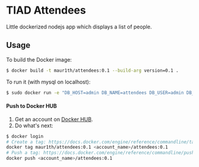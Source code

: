 # TIAD Attendees

Little dockerized nodejs app which displays a list of people.

## Usage
To build the Docker image:
```sh
$ docker build -t maur1th/attendees:0.1 --build-arg version=0.1 .
```

To run it (with mysql on localhost):
```sh
$ sudo docker run -e "DB_HOST=admin DB_NAME=attendees DB_USER=admin DB_HOST=localhost DB_PASSWORD=test" -d devops-crashcourse/attendees:0.1
```

#### Push to Docker HUB
1. Get an account on [Docker HUB](https://hub.docker.com).
2. Do what's next:

```sh
$ docker login
# Create a tag: https://docs.docker.com/engine/reference/commandline/tag/
docker tag maur1th/attendees:0.1 <account_name>/attendees:0.1
# Push a tag: https://docs.docker.com/engine/reference/commandline/push/
docker push <account_name>/attendees:0.1
```
